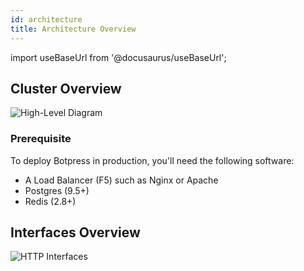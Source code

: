 ```yaml
---
id: architecture
title: Architecture Overview
---
```


import useBaseUrl from '@docusaurus/useBaseUrl';

## Cluster Overview

![High-Level Diagram](assets/bp-cluster.png)

### Prerequisite

To deploy Botpress in production, you'll need the following software:

- A Load Balancer (F5) such as Nginx or Apache
- Postgres (9.5+)
- Redis (2.8+)

## Interfaces Overview

![HTTP Interfaces](assets/http-interfaces.png)
